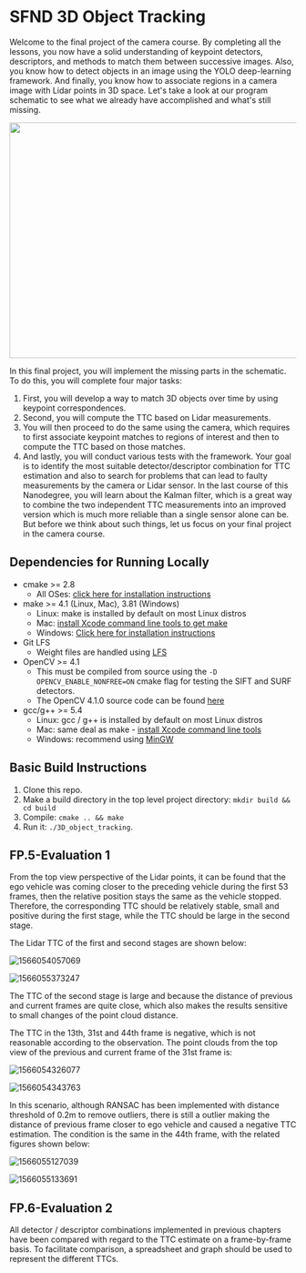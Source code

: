 # SFND 3D Object Tracking

Welcome to the final project of the camera course. By completing all the lessons, you now have a solid understanding of keypoint detectors, descriptors, and methods to match them between successive images. Also, you know how to detect objects in an image using the YOLO deep-learning framework. And finally, you know how to associate regions in a camera image with Lidar points in 3D space. Let's take a look at our program schematic to see what we already have accomplished and what's still missing.

<img src="images/course_code_structure.png" width="779" height="414" />

In this final project, you will implement the missing parts in the schematic. To do this, you will complete four major tasks: 
1. First, you will develop a way to match 3D objects over time by using keypoint correspondences. 
2. Second, you will compute the TTC based on Lidar measurements. 
3. You will then proceed to do the same using the camera, which requires to first associate keypoint matches to regions of interest and then to compute the TTC based on those matches. 
4. And lastly, you will conduct various tests with the framework. Your goal is to identify the most suitable detector/descriptor combination for TTC estimation and also to search for problems that can lead to faulty measurements by the camera or Lidar sensor. In the last course of this Nanodegree, you will learn about the Kalman filter, which is a great way to combine the two independent TTC measurements into an improved version which is much more reliable than a single sensor alone can be. But before we think about such things, let us focus on your final project in the camera course. 

## Dependencies for Running Locally
* cmake >= 2.8
  * All OSes: [click here for installation instructions](https://cmake.org/install/)
* make >= 4.1 (Linux, Mac), 3.81 (Windows)
  * Linux: make is installed by default on most Linux distros
  * Mac: [install Xcode command line tools to get make](https://developer.apple.com/xcode/features/)
  * Windows: [Click here for installation instructions](http://gnuwin32.sourceforge.net/packages/make.htm)
* Git LFS
  * Weight files are handled using [LFS](https://git-lfs.github.com/)
* OpenCV >= 4.1
  * This must be compiled from source using the `-D OPENCV_ENABLE_NONFREE=ON` cmake flag for testing the SIFT and SURF detectors.
  * The OpenCV 4.1.0 source code can be found [here](https://github.com/opencv/opencv/tree/4.1.0)
* gcc/g++ >= 5.4
  * Linux: gcc / g++ is installed by default on most Linux distros
  * Mac: same deal as make - [install Xcode command line tools](https://developer.apple.com/xcode/features/)
  * Windows: recommend using [MinGW](http://www.mingw.org/)

## Basic Build Instructions

1. Clone this repo.
2. Make a build directory in the top level project directory: `mkdir build && cd build`
3. Compile: `cmake .. && make`
4. Run it: `./3D_object_tracking`.

## FP.5-Evaluation 1

From the top view perspective of the Lidar points, it can be found that the ego vehicle was coming closer to the preceding vehicle during the first 53 frames, then the relative position stays the same as the vehicle stopped. Therefore, the corresponding TTC should be relatively stable, small and positive during the first stage, while the TTC should be large in the second stage. 

The Lidar TTC of the first and second stages are shown below:

![1566054057069](assets/1566054057069.png)

![1566055373247](assets/1566055373247.png)

The TTC of the second stage is large and because the distance of previous and current frames are quite close, which also makes the results sensitive to small changes of the point cloud distance. 

The TTC in the 13th, 31st and 44th frame is negative, which is not reasonable according to the observation. The point clouds from the top view of the previous and current frame of the 31st frame is:

![1566054326077](assets/1566054326077.png) 

  ![1566054343763](assets/1566054343763.png)

In this scenario, although RANSAC has been implemented with distance threshold of 0.2m to remove outliers, there is still a outlier making the distance of previous frame closer to ego vehicle  and caused a negative TTC estimation. The condition is the  same in the 44th frame, with the related figures shown below:

![1566055127039](assets/1566055127039.png)

![1566055133691](assets/1566055133691.png)

## FP.6-Evaluation 2

All detector / descriptor combinations implemented in previous chapters have been compared with regard to the TTC estimate on a frame-by-frame basis. To facilitate comparison, a spreadsheet and graph should be used to represent the different TTCs.

